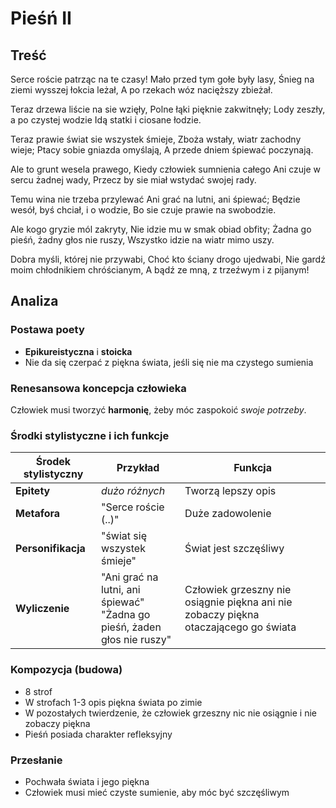 # Pieśń II

## Treść

Serce roście patrząc na te czasy!
Mało przed tym gołe były lasy,
Śnieg na ziemi wysszej łokcia leżał,
A po rzekach wóz nacięższy zbieżał.

Teraz drzewa liście na sie wzięły,
Polne łąki pięknie zakwitnęły;
Lody zeszły, a po czystej wodzie
Idą statki i ciosane łodzie.

Teraz prawie świat sie wszystek śmieje,
Zboża wstały, wiatr zachodny wieje;
Ptacy sobie gniazda omyślają,
A przede dniem śpiewać poczynają.

Ale to grunt wesela prawego,
Kiedy człowiek sumnienia całego
Ani czuje w sercu żadnej wady,
Przecz by sie miał wstydać swojej rady.

Temu wina nie trzeba przylewać
Ani grać na lutni, ani śpiewać;
Będzie wesół, byś chciał, i o wodzie,
Bo sie czuje prawie na swobodzie.

Ale kogo gryzie mól zakryty,
Nie idzie mu w smak obiad obfity;
Żadna go pieśń, żadny głos nie ruszy,
Wszystko idzie na wiatr mimo uszy.

Dobra myśli, której nie przywabi,
Choć kto ściany drogo ujedwabi,
Nie gardź moim chłodnikiem chróścianym,
A bądź ze mną, z trzeźwym i z pijanym!

## Analiza

### Postawa poety

- **Epikureistyczna** i **stoicka**
- Nie da się czerpać z piękna świata, jeśli się nie ma czystego sumienia

### Renesansowa koncepcja człowieka

Człowiek musi tworzyć **harmonię**, żeby móc zaspokoić *swoje potrzeby*.

### Środki stylistyczne  i ich funkcje

| Środek stylistyczny | Przykład                                                                   | Funkcja                                                                             |
| ------------------- | -------------------------------------------------------------------------- | ----------------------------------------------------------------------------------- |
| **Epitety**         | *dużo różnych*                                                             | Tworzą lepszy opis                                                                  |
| **Metafora**        | "Serce roście (..)"                                                        | Duże zadowolenie                                                                    |
| **Personifikacja**  | "świat się wszystek śmieje"                                                | Świat jest szczęśliwy                                                               |
| **Wyliczenie**      | "Ani grać na lutni, ani śpiewać"<br>"Żadna go pieśń, żaden głos nie ruszy" | Człowiek grzeszny nie osiągnie piękna ani nie zobaczy piękna otaczającego go świata |

### Kompozycja (budowa)

- 8 strof
- W strofach 1-3 opis piękna świata po zimie
- W pozostałych twierdzenie, że człowiek grzeszny nic nie osiągnie i nie zobaczy piękna
- Pieśń posiada charakter refleksyjny

### Przesłanie

- Pochwała świata i jego piękna
- Człowiek musi mieć czyste sumienie, aby móc być szczęśliwym
